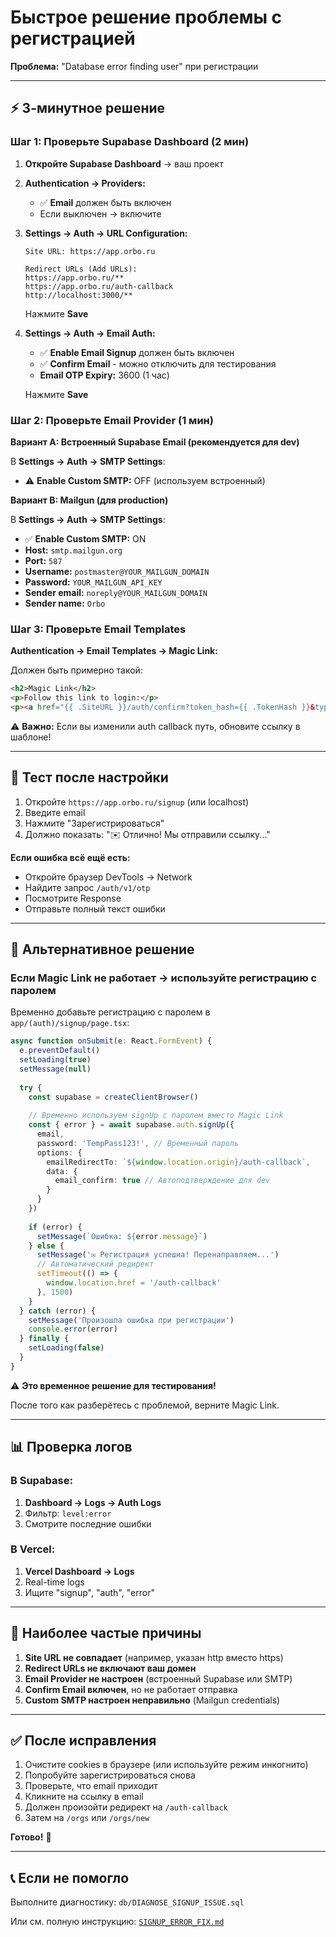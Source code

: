 # Быстрое решение проблемы с регистрацией

**Проблема:** "Database error finding user" при регистрации

---

## ⚡ 3-минутное решение

### Шаг 1: Проверьте Supabase Dashboard (2 мин)

1. **Откройте Supabase Dashboard** → ваш проект

2. **Authentication → Providers:**
   - ✅ **Email** должен быть включен
   - Если выключен → включите

3. **Settings → Auth → URL Configuration:**
   ```
   Site URL: https://app.orbo.ru
   
   Redirect URLs (Add URLs):
   https://app.orbo.ru/**
   https://app.orbo.ru/auth-callback
   http://localhost:3000/**
   ```
   
   Нажмите **Save**

4. **Settings → Auth → Email Auth:**
   - ✅ **Enable Email Signup** должен быть включен
   - ✅ **Confirm Email** - можно отключить для тестирования
   - **Email OTP Expiry:** 3600 (1 час)
   
   Нажмите **Save**

### Шаг 2: Проверьте Email Provider (1 мин)

**Вариант A: Встроенный Supabase Email (рекомендуется для dev)**

В **Settings → Auth → SMTP Settings**:
- ⚠️ **Enable Custom SMTP:** OFF (используем встроенный)

**Вариант B: Mailgun (для production)**

В **Settings → Auth → SMTP Settings**:
- ✅ **Enable Custom SMTP:** ON
- **Host:** `smtp.mailgun.org`
- **Port:** `587`
- **Username:** `postmaster@YOUR_MAILGUN_DOMAIN`
- **Password:** `YOUR_MAILGUN_API_KEY`
- **Sender email:** `noreply@YOUR_MAILGUN_DOMAIN`
- **Sender name:** `Orbo`

### Шаг 3: Проверьте Email Templates

**Authentication → Email Templates → Magic Link:**

Должен быть примерно такой:
```html
<h2>Magic Link</h2>
<p>Follow this link to login:</p>
<p><a href="{{ .SiteURL }}/auth/confirm?token_hash={{ .TokenHash }}&type=magiclink">Log In</a></p>
```

⚠️ **Важно:** Если вы изменили auth callback путь, обновите ссылку в шаблоне!

---

## 🧪 Тест после настройки

1. Откройте `https://app.orbo.ru/signup` (или localhost)
2. Введите email
3. Нажмите "Зарегистрироваться"
4. Должно показать: "✉️ Отлично! Мы отправили ссылку..."

**Если ошибка всё ещё есть:**
- Откройте браузер DevTools → Network
- Найдите запрос `/auth/v1/otp`
- Посмотрите Response
- Отправьте полный текст ошибки

---

## 🔧 Альтернативное решение

### Если Magic Link не работает → используйте регистрацию с паролем

Временно добавьте регистрацию с паролем в `app/(auth)/signup/page.tsx`:

```typescript
async function onSubmit(e: React.FormEvent) {
  e.preventDefault()
  setLoading(true)
  setMessage(null)
  
  try {
    const supabase = createClientBrowser()
    
    // Временно используем signUp с паролем вместо Magic Link
    const { error } = await supabase.auth.signUp({
      email,
      password: 'TempPass123!', // Временный пароль
      options: {
        emailRedirectTo: `${window.location.origin}/auth-callback`,
        data: {
          email_confirm: true // Автоподтверждение для dev
        }
      }
    })
    
    if (error) {
      setMessage(`Ошибка: ${error.message}`)
    } else {
      setMessage('✉️ Регистрация успешна! Перенаправляем...')
      // Автоматический редирект
      setTimeout(() => {
        window.location.href = '/auth-callback'
      }, 1500)
    }
  } catch (error) {
    setMessage('Произошла ошибка при регистрации')
    console.error(error)
  } finally {
    setLoading(false)
  }
}
```

⚠️ **Это временное решение для тестирования!**

После того как разберётесь с проблемой, верните Magic Link.

---

## 📊 Проверка логов

### В Supabase:
1. **Dashboard → Logs → Auth Logs**
2. Фильтр: `level:error`
3. Смотрите последние ошибки

### В Vercel:
1. **Vercel Dashboard → Logs**
2. Real-time logs
3. Ищите "signup", "auth", "error"

---

## 🎯 Наиболее частые причины

1. **Site URL не совпадает** (например, указан http вместо https)
2. **Redirect URLs не включают ваш домен**
3. **Email Provider не настроен** (встроенный Supabase или SMTP)
4. **Confirm Email включен**, но не работает отправка
5. **Custom SMTP настроен неправильно** (Mailgun credentials)

---

## ✅ После исправления

1. Очистите cookies в браузере (или используйте режим инкогнито)
2. Попробуйте зарегистрироваться снова
3. Проверьте, что email приходит
4. Кликните на ссылку в email
5. Должен произойти редирект на `/auth-callback`
6. Затем на `/orgs` или `/orgs/new`

**Готово!** 🎉

---

## 📞 Если не помогло

Выполните диагностику: `db/DIAGNOSE_SIGNUP_ISSUE.sql`

Или см. полную инструкцию: [`SIGNUP_ERROR_FIX.md`](./SIGNUP_ERROR_FIX.md)

